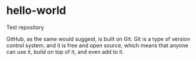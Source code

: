 # hello-world
Test repository

GitHub, as the same would suggest, is built on Git. Git is a type of version control
system, and it is free and open source, which means that anyone can use it, build
on top of it, and even add to it.
